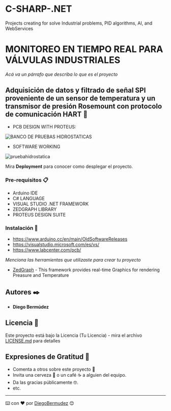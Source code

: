 # C-SHARP-.NET

Projects creating for solve Industrial problems, PID algorithms, AI, and WebServices



# MONITOREO EN TIEMPO REAL PARA VÁLVULAS INDUSTRIALES

_Acá va un párrafo que describa lo que es el proyecto_

## Adquisición de datos y filtrado de señal SPI proveniente de un sensor de temperatura y un transmisor de presión Rosemount con protocolo de comunicación HART 🚀

* PCB DESIGN WITH PROTEUS: 

![BANCO DE PRUEBAS HIDROSTATICAS](https://user-images.githubusercontent.com/22797982/90323407-96349080-df26-11ea-96e5-f97a27f3d875.png)


* SOFTWARE WORKING 

![pruebahidrostatica](https://user-images.githubusercontent.com/22797982/90323581-b06f6e00-df28-11ea-9550-0cf8cd0b5d7c.jpg)


Mira **Deployment** para conocer como desplegar el proyecto.


### Pre-requisitos 📋
* Arduino IDE
* C# LANGUAGE
* VISUAL STUDIO .NET FRAMEWORK
* ZEDGRAPH LIBRARY
* PROTEUS DESIGN SUITE

### Instalación 🔧

* https://www.arduino.cc/en/main/OldSoftwareReleases 
* https://visualstudio.microsoft.com/es/vs/
* https://www.labcenter.com/pcb/

_Menciona las herramientas que utilizaste para crear tu proyecto_

* [ZedGraph](http://www.dropwizard.io/1.0.2/docs/) - This framework provides real-time Graphics for rendering Preasure and Temperature

## Autores ✒️

* **Diego Bermúdez**


## Licencia 📄

Este proyecto está bajo la Licencia (Tu Licencia) - mira el archivo [LICENSE.md](LICENSE.md) para detalles

## Expresiones de Gratitud 🎁

* Comenta a otros sobre este proyecto 📢
* Invita una cerveza 🍺 o un café ☕ a alguien del equipo. 
* Da las gracias públicamente 🤓.
* etc.



---
⌨️ con ❤️ por [DiegoBermudez](https://github.com/aadiegoaa96) 😊
